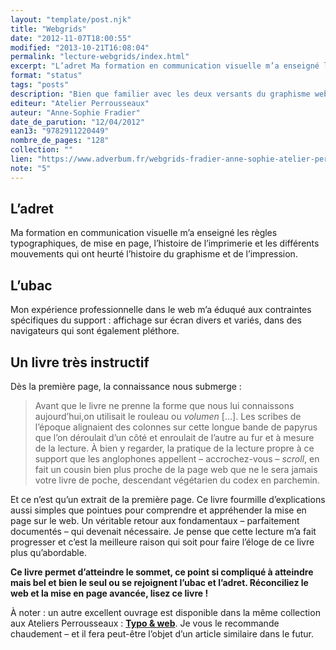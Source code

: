 ```yaml
---
layout: "template/post.njk"
title: "Webgrids"
date: "2012-11-07T18:00:55"
modified: "2013-10-21T16:08:04"
permalink: "lecture-webgrids/index.html"
excerpt: "L’adret Ma formation en communication visuelle m’a enseigné les règles typographiques, de mise en page, l’histoire de l’imprimerie et les différents mouvements qui ont heurté l’histoire du graphisme et de l’impression. L’ubac Mon expérience professionnelle dans le web m’a éduqué aux contraintes spécifiques du support : affichage sur écran divers et variés, dans des navigateurs […]"
format: "status"
tags: "posts"
description: "Bien que familier avec les deux versants du graphisme web - à savoir : le graphisme <strong>&amp;</strong> le web - force m'est de constater que ces deux versants d'une même montagne sont opposés, à l'instar de l'<a title=\"Définition sur Wikipédia\" href=\"https://fr.wikipedia.org/wiki/Adret\" target=\"_blank\">adret</a> et l'<a title=\"Définition sur Wikipédia\" href=\"https://fr.wikipedia.org/wiki/Ubac\" target=\"_blank\">ubac</a>."
editeur: "Atelier Perrousseaux"
auteur: "Anne-Sophie Fradier"
date_de_parution: "12/04/2012"
ean13: "9782911220449"
nombre_de_pages: "128"
collection: ""
lien: "https://www.adverbum.fr/webgrids-fradier-anne-sophie-atelier-perrousseaux_ouvrage-perrousseaux_4kd26i9rxoms.html"
note: "5"
---
```

## L’adret

Ma formation en communication visuelle m’a enseigné les règles typographiques, de mise en page, l’histoire de l’imprimerie et les différents mouvements qui ont heurté l’histoire du graphisme et de l’impression.

## L’ubac

Mon expérience professionnelle dans le web m’a éduqué aux contraintes spécifiques du support : affichage sur écran divers et variés, dans des navigateurs qui sont également pléthore.

## Un livre très instructif

Dès la première page, la connaissance nous submerge :

> Avant que le livre ne prenne la forme que nous lui connaissons aujourd’hui,on utilisait le rouleau ou _volumen_ \[…\]. Les scribes de l’époque alignaient des colonnes sur cette longue bande de papyrus que l’on déroulait d’un côté et enroulait de l’autre au fur et à mesure de la lecture. À bien y regarder, la pratique de la lecture propre à ce support que les anglophones appellent – accrochez-vous – _scroll_, en fait un cousin bien plus proche de la page web que ne le sera jamais votre livre de poche, descendant végétarien du codex en parchemin.

Et ce n’est qu’un extrait de la première page. Ce livre fourmille d’explications aussi simples que pointues pour comprendre et appréhender la mise en page sur le web. Un véritable retour aux fondamentaux – parfaitement documentés – qui devenait nécessaire. Je pense que cette lecture m’a fait progresser et c’est la meilleure raison qui soit pour faire l’éloge de ce livre plus qu’abordable.

**Ce livre permet d’atteindre le sommet, ce point si compliqué à atteindre mais bel et bien le seul ou se rejoignent l’ubac et l’adret. Réconciliez le web et la mise en page avancée, lisez ce livre !**

À noter : un autre excellent ouvrage est disponible dans la même collection aux Ateliers Perrousseaux : [**Typo & web**](https://www.google.fr/url?sa=t&rct=j&q=&esrc=s&source=web&cd=1&ved=0CCgQFjAA&url=http%3A%2F%2Fwww.adverbum.fr%2Ftypo--web-foutoyet-aurelien-atelier-perrousseaux_ouvrage-perrousseaux_4kd262gul963.html&ei=a2qaUPyeA8zJ0AWTuIBo&usg=AFQjCNHTBxoRhkz_blvdiieipO2aKwgNmQ&sig2=2EEx_g_E2KITmKdRn-4bmA). Je vous le recommande chaudement – et il fera peut-être l’objet d’un article similaire dans le futur.
